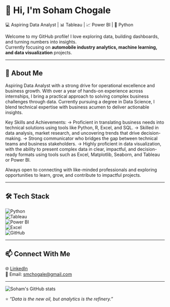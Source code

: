 # 👋 Hi, I'm Soham Chogale  

💻 Aspiring Data Analyst | 📊 Tableau | 📈 Power BI | 🐍 Python

Welcome to my GitHub profile! I love exploring data, building dashboards, and turning numbers into insights.  
Currently focusing on **automobile industry analytics, machine learning, and data visualization** projects.  

---

## 🚀 About Me  
Aspiring Data Analyst with a strong drive for operational excellence and business growth. With over a year of hands-on experience across internships, I bring a practical approach to solving complex business challenges through data. Currently pursuing a degree in Data Science, I blend technical expertise with business acumen to deliver actionable insights.

Key Skills and Achievements:
-> Proficient in translating business needs into technical solutions using tools like Python, R, Excel, and SQL.
-> Skilled in data analysis, market research, and uncovering trends that drive decision-making.
-> Strong communicator who bridges the gap between technical teams and business stakeholders.
-> Highly proficient in data visualization, with the ability to present complex data in clear, impactful, and decision-ready formats using tools such as Excel, Matplotlib, Seaborn, and Tableau or Power BI.

Always open to connecting with like-minded professionals and exploring opportunities to learn, grow, and contribute to impactful projects.

---

## 🛠️ Tech Stack  
![Python](https://img.shields.io/badge/Python-3776AB?style=for-the-badge&logo=python&logoColor=white)  
![Tableau](https://img.shields.io/badge/Tableau-E97627?style=for-the-badge&logo=tableau&logoColor=white)  
![Power BI](https://img.shields.io/badge/PowerBI-F2C811?style=for-the-badge&logo=powerbi&logoColor=black)  
![Excel](https://img.shields.io/badge/Excel-217346?style=for-the-badge&logo=microsoft-excel&logoColor=white)  
![GitHub](https://img.shields.io/badge/GitHub-181717?style=for-the-badge&logo=github&logoColor=white)  

---

## 📫 Connect With Me  
🌐 [LinkedIn](https://www.linkedin.com/in/sohamchogale)  
📧 Email: smchogale@gmail.com

---

![Soham's GitHub stats](https://github-readme-stats.vercel.app/api?username=Soham005&show_icons=true&theme=radical)

⭐️ *“Data is the new oil, but analytics is the refinery.”*  
